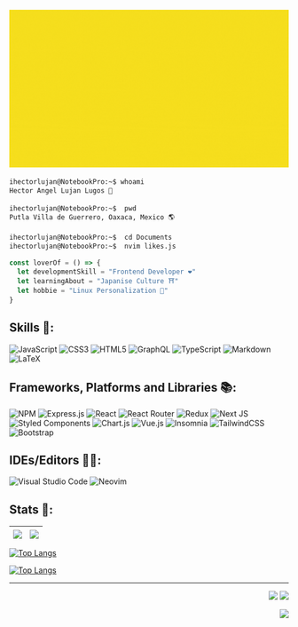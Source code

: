 ![Hello!](assets/ihectorlujan.gif "Hello, I'm ihectorlujan! ")

```console
ihectorlujan@NotebookPro:~$ whoami
Hector Angel Lujan Lugos 👀

ihectorlujan@NotebookPro:~$  pwd
Putla Villa de Guerrero, Oaxaca, Mexico 🌎

ihectorlujan@NotebookPro:~$  cd Documents
ihectorlujan@NotebookPro:~$  nvim likes.js
```

```javascript
const loverOf = () => {
  let developmentSkill = "Frontend Developer ❤"
  let learningAbout = "Japanise Culture ⛩"
  let hobbie = "Linux Personalization 🚀"
}
```

## Skills 🦊:

![JavaScript](https://img.shields.io/badge/javascript-%23323330.svg?style=for-the-badge&logo=javascript&logoColor=%23F7DF1E)
![CSS3](https://img.shields.io/badge/css3-%231572B6.svg?style=for-the-badge&logo=css3&logoColor=white)
![HTML5](https://img.shields.io/badge/html5-%23E34F26.svg?style=for-the-badge&logo=html5&logoColor=white)
![GraphQL](https://img.shields.io/badge/-GraphQL-E10098?style=for-the-badge&logo=graphql&logoColor=white)
![TypeScript](https://img.shields.io/badge/typescript-%23007ACC.svg?style=for-the-badge&logo=typescript&logoColor=white)
![Markdown](https://img.shields.io/badge/markdown-%23000000.svg?style=for-the-badge&logo=markdown&logoColor=white)
![LaTeX](https://img.shields.io/badge/latex-%23008080.svg?style=for-the-badge&logo=latex&logoColor=white)

## Frameworks, Platforms and Libraries 📚:

![NPM](https://img.shields.io/badge/NPM-%23000000.svg?style=for-the-badge&logo=npm&logoColor=white)
![Express.js](https://img.shields.io/badge/express.js-%23404d59.svg?style=for-the-badge&logo=express&logoColor=%2361DAFB)
![React](https://img.shields.io/badge/react-%2320232a.svg?style=for-the-badge&logo=react&logoColor=%2361DAFB)
![React Router](https://img.shields.io/badge/React_Router-CA4245?style=for-the-badge&logo=react-router&logoColor=white)
![Redux](https://img.shields.io/badge/redux-%23593d88.svg?style=for-the-badge&logo=redux&logoColor=white)
![Next JS](https://img.shields.io/badge/Next-black?style=for-the-badge&logo=next.js&logoColor=white)
![Styled Components](https://img.shields.io/badge/styled--components-DB7093?style=for-the-badge&logo=styled-components&logoColor=white)
![Chart.js](https://img.shields.io/badge/chart.js-F5788D.svg?style=for-the-badge&logo=chart.js&logoColor=white)
![Vue.js](https://img.shields.io/badge/vuejs-%2335495e.svg?style=for-the-badge&logo=vuedotjs&logoColor=%234FC08D)
![Insomnia](https://img.shields.io/badge/Insomnia-black?style=for-the-badge&logo=insomnia&logoColor=5849BE)
![TailwindCSS](https://img.shields.io/badge/tailwindcss-%2338B2AC.svg?style=for-the-badge&logo=tailwind-css&logoColor=white)
![Bootstrap](https://img.shields.io/badge/bootstrap-%23563D7C.svg?style=for-the-badge&logo=bootstrap&logoColor=white)

## IDEs/Editors 👨‍💻:

![Visual Studio Code](https://img.shields.io/badge/Visual%20Studio%20Code-0078d7.svg?style=for-the-badge&logo=visual-studio-code&logoColor=white)
![Neovim](https://img.shields.io/badge/NeoVim-%2357A143.svg?&style=for-the-badge&logo=neovim&logoColor=white)    
  
  
  


## Stats 🥇:

| <a href="https://github.com/ihectorlujan"><img align="center" src="https://github-readme-stats.vercel.app/api?username=ihectorlujan&show_icons=true&include_all_commits=true&theme=buefy&hide_border=true&count_private=true"/></a> | <a href="https://github.com/ihectorlujan"><img align="center" src="[https://github-readme-stats.vercel.app/api/top-langs/?username=ihectorlujan](https://github-readme-stats.vercel.app/api/top-langs/?username=ihectorlujan)" /></a> |
| ------------- | ------------- |

[![Top Langs](https://github-readme-stats.vercel.app/api/top-langs/?username=ihectorlujan&layout=compact)](https://github.com/anuraghazra/github-readme-stats)

[![Top Langs](https://github-readme-stats.vercel.app/api/top-langs/?username=anuraghazra)](https://github.com/anuraghazra/github-readme-stats)


<hr/>
<footer>
<p align='right'>
  <a>
      <img src='https://forthebadge.com/images/badges/made-with-markdown.svg'/>
  <a/>
   <a>
      <img src='https://forthebadge.com/images/badges/uses-html.svg'/>
  <a/>
<p/>

<p align='right'>
  <a>
      <img src='https://forthebadge.com/images/badges/built-with-love.svg'/>
  <a/>
<p/>
<footer/>
